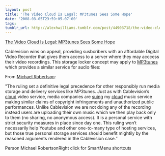```yaml
---
layout: post
title: 'The Video Cloud Is Legal: MP3tunes Sees Some Hope'
date: '2008-08-05T23:59:05-07:00'
tags: 
tumblr_url: http://alexhwilliams.tumblr.com/post/44903718/the-video-cloud-is-legal-mp3tunes-sees-some-hope
---
```

<a href="http://www.michaelrobertson.com/">The Video Cloud Is Legal: MP3tunes Sees Some Hope</a><br/><p>Cablevision wins on appeal, providing susbcribers with an affordable Digital Video Recorder that gives them access to a server where they may acccess their video recordings. This storage locker concept may apply to <a href="https://shop.mp3tunes.com/myaccount/registration/">MP3tunes</a> which provides a similar service for audio files:</p>
<p>From <a href="http://www.michaelrobertson.com">Michael Robertson</a>:</p>
<p>"The ruling set a definitive legal precedence for other responsibly run media storage and delivery services like MP3tunes. Just as with Cablevision&#8217;s <a href="http://michaelrobertson.com/archive.php?minute_id=268">cloud</a> video service, media companies are <a href="http://michaelrobertson.com/archive.php?minute_id=251">suing</a> my <a href="http://michaelrobertson.com/archive.php?minute_id=268">cloud</a> music service making similar claims of copyright infringements and unauthorized public performances. Unlike Cablevision we are not doing any of the recording instead users are uploading their own music which we then play back only to them (no sharing, no anonymous access). It is a personal service with strict security measures in place since day one. This ruling won&#8217;t necessarily help Youtube and other one-to-many type of hosting services, but those true personal storage services should benefit mightily by the reasoned arguments rendered in the Cablevision case.&#8221;</p>
Person Michael RobertsonRight click for SmartMenu shortcuts

